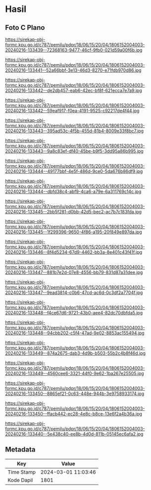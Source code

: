 # Hasil

## Foto C Plano

https://sirekap-obj-formc.kpu.go.id/c787/pemilu/pdpr/18/06/15/20/04/1806152004003-20240216-133439--72368163-9477-46cf-9fb0-021d59a00f6b.jpg

https://sirekap-obj-formc.kpu.go.id/c787/pemilu/pdpr/18/06/15/20/04/1806152004003-20240216-133441--52a66bbf-3e13-46d3-8270-e71fdb970d86.jpg

https://sirekap-obj-formc.kpu.go.id/c787/pemilu/pdpr/18/06/15/20/04/1806152004003-20240216-133442--de2db457-eab6-42ec-bf8f-621ecca7e7a9.jpg

https://sirekap-obj-formc.kpu.go.id/c787/pemilu/pdpr/18/06/15/20/04/1806152004003-20240216-133442--59eaf917-f0ea-4191-9525-c92217de4f44.jpg

https://sirekap-obj-formc.kpu.go.id/c787/pemilu/pdpr/18/06/15/20/04/1806152004003-20240216-133443--395ad53c-4f5b-455d-81b4-8009e33f8bc7.jpg

https://sirekap-obj-formc.kpu.go.id/c787/pemilu/pdpr/18/06/15/20/04/1806152004003-20240216-133443--9a8c83ef-df40-45be-b9f5-3dd95a86b995.jpg

https://sirekap-obj-formc.kpu.go.id/c787/pemilu/pdpr/18/06/15/20/04/1806152004003-20240216-133444--49177bbf-4e5f-486d-9ce0-5da676b86df9.jpg

https://sirekap-obj-formc.kpu.go.id/c787/pemilu/pdpr/18/06/15/20/04/1806152004003-20240216-133444--dbfd38c4-abf9-4ca6-a79e-6a311769c14c.jpg

https://sirekap-obj-formc.kpu.go.id/c787/pemilu/pdpr/18/06/15/20/04/1806152004003-20240216-133445--2bb5f281-d0bb-42d5-bec2-ac7b7c183fda.jpg

https://sirekap-obj-formc.kpu.go.id/c787/pemilu/pdpr/18/06/15/20/04/1806152004003-20240216-133445--1f299396-9650-4f86-a195-20f849e897da.jpg

https://sirekap-obj-formc.kpu.go.id/c787/pemilu/pdpr/18/06/15/20/04/1806152004003-20240216-133446--8f4d5234-67d9-4462-bb3a-8e401c43f41f.jpg

https://sirekap-obj-formc.kpu.go.id/c787/pemilu/pdpr/18/06/15/20/04/1806152004003-20240216-133447--881b7e2d-07e8-4556-bb79-831d87a31dee.jpg

https://sirekap-obj-formc.kpu.go.id/c787/pemilu/pdpr/18/06/15/20/04/1806152004003-20240216-133447--9ead3814-c0b6-47cd-ac6d-0c3df2a7704f.jpg

https://sirekap-obj-formc.kpu.go.id/c787/pemilu/pdpr/18/06/15/20/04/1806152004003-20240216-133448--f4ce67d6-9721-43b0-aee4-82dc70dbfda5.jpg

https://sirekap-obj-formc.kpu.go.id/c787/pemilu/pdpr/18/06/15/20/04/1806152004003-20240216-133448--94cbb202-c5f4-47ad-9e02-8853ac155494.jpg

https://sirekap-obj-formc.kpu.go.id/c787/pemilu/pdpr/18/06/15/20/04/1806152004003-20240216-133449--874a2675-dab3-4d9b-b503-55b2c4b8f46d.jpg

https://sirekap-obj-formc.kpu.go.id/c787/pemilu/pdpr/18/06/15/20/04/1806152004003-20240216-133449--4560cee6-3321-44f0-9e62-1ba267e25505.jpg

https://sirekap-obj-formc.kpu.go.id/c787/pemilu/pdpr/18/06/15/20/04/1806152004003-20240216-133450--8865ef21-0c63-448e-944b-3e9758933174.jpg

https://sirekap-obj-formc.kpu.go.id/c787/pemilu/pdpr/18/06/15/20/04/1806152004003-20240216-133450--ffacb442-ec28-4e8c-b8ce-13e6f2a4b36a.jpg

https://sirekap-obj-formc.kpu.go.id/c787/pemilu/pdpr/18/06/15/20/04/1806152004003-20240216-133440--5e438c40-ee8b-4d0d-811b-05145ec6afa2.jpg


## Metadata

| Key        | Value               |
| ---------- | ------------------- |
| Time Stamp | 2024-03-01 11:03:46 |
| Kode Dapil | 1801                |



